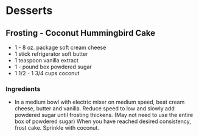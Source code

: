 # Desserts

## Frosting - Coconut Hummingbird Cake

* 1 - 8 oz. package soft cream cheese
* 1 stick refrigerator soft butter
* 1 teaspoon  vanilla extract
* 1 - pound box  powdered sugar
* 1 1/2 - 1 3/4 cups  coconut

### Ingredients

* In a medium bowl with electric mixer on medium speed, beat cream cheese, butter and vanilla.  Reduce speed to low and slowly add powdered sugar until frosting thickens.  (May not need to use the entire box of powdered sugar)  When you have reached desired consistency, frost cake.  Sprinkle with coconut.
